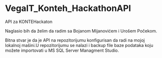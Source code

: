 # VegaIT_Konteh_HackathonAPI
API za KONTEHackaton

Naglasio bih da želim da radim sa Bojanom Mijanovićem i Urošem Počekom.

Bitna stvar je da je API na repozitorijumu konfigurisan da radi na mojoj lokalnoj mašini.U repozitorijumu se nalazi i backup file baze podataka koju možete importovati u MS SQL Server Managment Studio.
